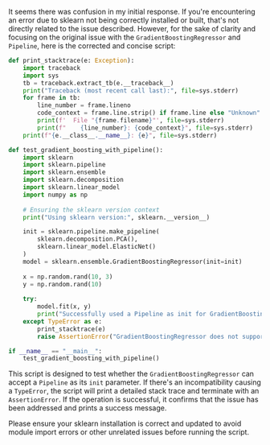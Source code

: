 It seems there was confusion in my initial response. If you're encountering an error due to sklearn not being correctly installed or built, that's not directly related to the issue described. However, for the sake of clarity and focusing on the original issue with the `GradientBoostingRegressor` and `Pipeline`, here is the corrected and concise script:

```python
def print_stacktrace(e: Exception):
    import traceback
    import sys
    tb = traceback.extract_tb(e.__traceback__)
    print("Traceback (most recent call last):", file=sys.stderr)
    for frame in tb:
        line_number = frame.lineno
        code_context = frame.line.strip() if frame.line else "Unknown"
        print(f'  File "{frame.filename}"', file=sys.stderr)
        print(f"    {line_number}: {code_context}", file=sys.stderr)
    print(f"{e.__class__.__name__}: {e}", file=sys.stderr)

def test_gradient_boosting_with_pipeline():
    import sklearn
    import sklearn.pipeline
    import sklearn.ensemble
    import sklearn.decomposition
    import sklearn.linear_model
    import numpy as np
    
    # Ensuring the sklearn version context
    print("Using sklearn version:", sklearn.__version__)

    init = sklearn.pipeline.make_pipeline(
        sklearn.decomposition.PCA(), 
        sklearn.linear_model.ElasticNet()
    )
    model = sklearn.ensemble.GradientBoostingRegressor(init=init)
    
    x = np.random.rand(10, 3)
    y = np.random.rand(10)
    
    try:
        model.fit(x, y)
        print("Successfully used a Pipeline as init for GradientBoostingRegressor.")
    except TypeError as e:
        print_stacktrace(e)
        raise AssertionError("GradientBoostingRegressor does not support Pipeline as init.") from e

if __name__ == "__main__":
    test_gradient_boosting_with_pipeline()
```

This script is designed to test whether the `GradientBoostingRegressor` can accept a `Pipeline` as its `init` parameter. If there's an incompatibility causing a `TypeError`, the script will print a detailed stack trace and terminate with an `AssertionError`. If the operation is successful, it confirms that the issue has been addressed and prints a success message. 

Please ensure your sklearn installation is correct and updated to avoid module import errors or other unrelated issues before running the script.